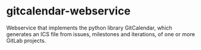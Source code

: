 # gitcalendar-webservice

Webservice that implements the python library GitCalendar, which generates an ICS file from issues, milestones and iterations, of one or more GitLab projects.